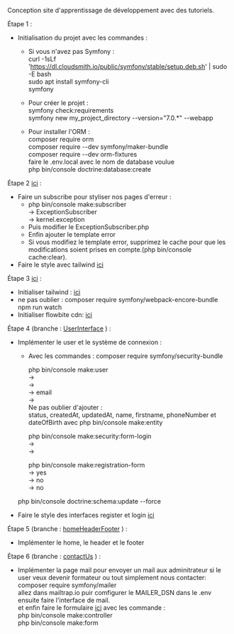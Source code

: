 Conception site d'apprentissage de développement avec des tutoriels.


Étape 1 : <br>
  - Initialisation du projet avec les commandes : <br>
      - Si vous n'avez pas Symfony : <br>
        curl -1sLf 'https://dl.cloudsmith.io/public/symfony/stable/setup.deb.sh' | sudo -E bash <br>
        sudo apt install symfony-cli <br>
        symfony <br>
    
    - Pour créer le projet : <br>
      symfony check:requirements <br>
      symfony new my_project_directory --version="7.0.*" --webapp <br>

    - Pour installer l'ORM : <br>
      composer require orm <br>
      composer require --dev symfony/maker-bundle <br>
      composer require --dev orm-fixtures <br>
      faire le .env.local avec le nom de database voulue <br>
      php bin/console doctrine:database:create <br>
      
Étape 2 [ici](https://github.com/Adambizien/DevClassRoom/commit/20a43793b4a3c2b818f5c88af2af8579f44bb72f) : <br>
  - Faire un subscribe pour styliser nos pages d'erreur : <br>
    - php  bin/console make:subscriber <br>
        -> ExceptionSubscriber <br>
        ->  kernel.exception <br>
    - Puis modifier le ExceptionSubscriber.php <br>
    - Enfin ajouter le template error
    - Si vous modifiez le template error, supprimez le cache pour que les modifications soient prises en compte.(php bin/console cache:clear).
- Faire le style avec tailwind [ici](https://github.com/Adambizien/DevClassRoom/commit/80410afad7799b574efe88ecfa1b3b1f27426ddb) 

Étape 3 [ici](https://github.com/Adambizien/DevClassRoom/commit/a5c091b3a84dbf9d783a36239723ecf57378c481) : <br>
  - Initialiser tailwind : [ici](https://flowbite.com/docs/getting-started/symfony/)
  - ne pas oublier : 
       composer require symfony/webpack-encore-bundle <br>
       npm run watch
  - Initialiser flowbite cdn: [ici](https://flowbite.com/docs/getting-started/quickstart/#include-via-cdn)
    
Étape 4 (branche : [UserInterface](https://github.com/Adambizien/DevClassRoom/commits/UserInterface) ) : <br>    

  - Implémenter le user et le système de connexion :
    - Avec les commandes :
      composer require symfony/security-bundle <br>
      
      php bin/console make:user <br>
      ->  <br>
      -> <br>
      -> email <br>
      -> <br>
      Ne pas oublier d'ajouter :<br>
      status, createdAt, updatedAt, name, firstname, phoneNumber et dateOfBirth avec php bin/console make:entity <br>
      
      php bin/console make:security:form-login <br>
      -> <br>
      -> <br>
      
      php bin/console make:registration-form <br>
      -> yes <br>
      -> no <br>
      -> no <br>

    php bin/console doctrine:schema:update --force
  - Faire le style des interfaces register et login [ici](https://github.com/Adambizien/DevClassRoom/commit/48e4c3c9142b0e5b84c3ca19218c7ffb94bd17b4)
    
Étape 5 (branche : [homeHeaderFooter](https://github.com/Adambizien/DevClassRoom/tree/homeHeaderFooter) ) : <br>    

  - Implémenter le home, le header et le footer
    
Étape 6 (branche : [contactUs](https://github.com/Adambizien/DevClassRoom/tree/contactUs) ) : <br>    
  - Implémenter la page mail pour envoyer un mail aux adminitrateur si le user veux devenir formateur ou tout simplement nous contacter: <br> 
      composer require symfony/mailer <br> 
      allez dans mailtrap.io puir comfigurer le MAILER_DSN dans le .env ensuite faire l'interface de mail. <br> 
      et enfin faire le formulaire [ici](https://github.com/Adambizien/DevClassRoom/commit/d6f492c87923d5f151fe8c6b532322cc654084b3) 
      avec les commande : <br> 
      php bin/console make:controller <br> 
      php bin/console make:form


  
